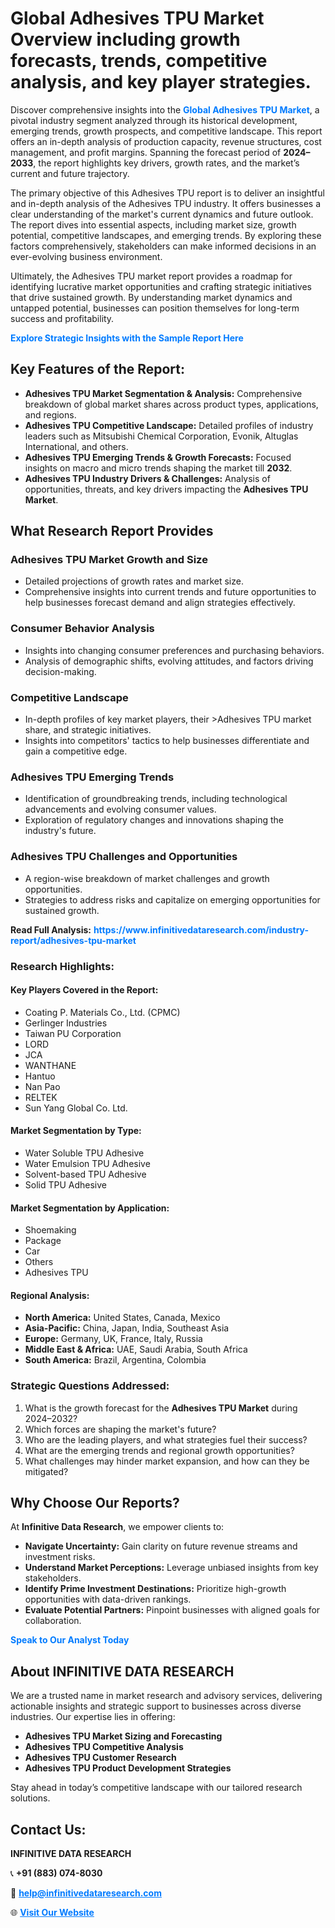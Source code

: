 <h1>Global Adhesives TPU Market Overview including growth forecasts, trends, competitive analysis, and key player strategies.</h1>
<p>
Discover comprehensive insights into the 
<a href="https://www.infinitivedataresearch.com/industry-report/adhesives-tpu-market" rel="dofollow" style="color: #007BFF; text-decoration: none;"><strong>Global Adhesives TPU Market</strong></a>, a pivotal industry segment analyzed through its historical development, emerging trends, growth prospects, and competitive landscape. This report offers an in-depth analysis of production capacity, revenue structures, cost management, and profit margins. Spanning the forecast period of <strong>2024–2033</strong>, the report highlights key drivers, growth rates, and the market’s current and future trajectory.
</p>
<p>
The primary objective of this Adhesives TPU report is to deliver an insightful and in-depth analysis of the Adhesives TPU industry. It offers businesses a clear understanding of the market's current dynamics and future outlook. The report dives into essential aspects, including market size, growth potential, competitive landscapes, and emerging trends. By exploring these factors comprehensively, stakeholders can make informed decisions in an ever-evolving business environment.
</p>
<p>
Ultimately, the Adhesives TPU market report provides a roadmap for identifying lucrative market opportunities and crafting strategic initiatives that drive sustained growth. By understanding market dynamics and untapped potential, businesses can position themselves for long-term success and profitability.
</p>
<p>
<a href="https://www.infinitivedataresearch.com/request-sample/reportId=112324" style="color: #007BFF; text-decoration: none;"><strong>Explore Strategic Insights with the Sample Report Here</strong></a>
</p>

<h2>Key Features of the Report:</h2>
<ul>
<li><strong>Adhesives TPU Market Segmentation & Analysis:</strong> Comprehensive breakdown of global market shares across product types, applications, and regions.</li>
<li><strong>Adhesives TPU Competitive Landscape:</strong> Detailed profiles of industry leaders such as Mitsubishi Chemical Corporation, Evonik, Altuglas International, and others.</li>
<li><strong>Adhesives TPU Emerging Trends & Growth Forecasts:</strong> Focused insights on macro and micro trends shaping the market till <strong>2032</strong>.</li>
<li><strong>Adhesives TPU Industry Drivers & Challenges:</strong> Analysis of opportunities, threats, and key drivers impacting the <strong>Adhesives TPU Market</strong>.</li>
</ul>

<h2>What Research Report Provides</h2>
<h3>Adhesives TPU Market Growth and Size</h3>
<ul>
<li>Detailed projections of growth rates and market size.</li>
<li>Comprehensive insights into current trends and future opportunities to help businesses forecast demand and align strategies effectively.</li>
</ul>

<h3>Consumer Behavior Analysis</h3>
<ul>
<li>Insights into changing consumer preferences and purchasing behaviors.</li>
<li>Analysis of demographic shifts, evolving attitudes, and factors driving decision-making.</li>
</ul>

<h3>Competitive Landscape</h3>
<ul>
<li>In-depth profiles of key market players, their >Adhesives TPU market share, and strategic initiatives.</li>
<li>Insights into competitors' tactics to help businesses differentiate and gain a competitive edge.</li>
</ul>

<h3>Adhesives TPU Emerging Trends</h3>
<ul>
<li>Identification of groundbreaking trends, including technological advancements and evolving consumer values.</li>
<li>Exploration of regulatory changes and innovations shaping the industry's future.</li>
</ul>

<h3>Adhesives TPU Challenges and Opportunities</h3>
<ul>
<li>A region-wise breakdown of market challenges and growth opportunities.</li>
<li>Strategies to address risks and capitalize on emerging opportunities for sustained growth.</li>
</ul>
<p><strong>Read Full Analysis:</strong> <a href="https://www.infinitivedataresearch.com/industry-report/adhesives-tpu-market" rel="dofollow" style="color: #007BFF; text-decoration: none;"><strong>https://www.infinitivedataresearch.com/industry-report/adhesives-tpu-market</strong></a></p>
<h3>Research Highlights:</h3>
<h4>Key Players Covered in the Report:</h4>
<ul><li>Coating P. Materials Co., Ltd. (CPMC)</li><li>Gerlinger Industries</li><li>Taiwan PU Corporation</li><li>LORD</li><li>JCA</li><li>WANTHANE</li><li>Hantuo</li><li>Nan Pao</li><li>RELTEK</li><li>Sun Yang Global Co. Ltd.</li></ul>
<h4>Market Segmentation by Type:</h4>
<ul><li>Water Soluble TPU Adhesive</li><li>Water Emulsion TPU Adhesive</li><li>Solvent-based TPU Adhesive</li><li>Solid TPU Adhesive</li></ul>
<h4>Market Segmentation by Application:</h4>
<ul><li>Shoemaking</li><li>Package</li><li>Car</li><li>Others</li><li>Adhesives TPU</li></ul>

<h4>Regional Analysis:</h4>
<ul>
<li><strong>North America:</strong> United States, Canada, Mexico</li>
<li><strong>Asia-Pacific:</strong> China, Japan, India, Southeast Asia</li>
<li><strong>Europe:</strong> Germany, UK, France, Italy, Russia</li>
<li><strong>Middle East & Africa:</strong> UAE, Saudi Arabia, South Africa</li>
<li><strong>South America:</strong> Brazil, Argentina, Colombia</li>
</ul>

<h3>Strategic Questions Addressed:</h3>
<ol>
<li>What is the growth forecast for the <strong>Adhesives TPU Market</strong> during 2024–2032?</li>
<li>Which forces are shaping the market's future?</li>
<li>Who are the leading players, and what strategies fuel their success?</li>
<li>What are the emerging trends and regional growth opportunities?</li>
<li>What challenges may hinder market expansion, and how can they be mitigated?</li>
</ol>

<h2>Why Choose Our Reports?</h2>
<p>At <strong>Infinitive Data Research</strong>, we empower clients to:</p>
<ul>
<li><strong>Navigate Uncertainty:</strong> Gain clarity on future revenue streams and investment risks.</li>
<li><strong>Understand Market Perceptions:</strong> Leverage unbiased insights from key stakeholders.</li>
<li><strong>Identify Prime Investment Destinations:</strong> Prioritize high-growth opportunities with data-driven rankings.</li>
<li><strong>Evaluate Potential Partners:</strong> Pinpoint businesses with aligned goals for collaboration.</li>
</ul>
<p><a href="https://www.infinitivedataresearch.com/industry-report/adhesives-tpu-market" rel="dofollow" style="color: #007BFF; text-decoration: none;"><strong>Speak to Our Analyst Today</strong></a></p>

<h2>About INFINITIVE DATA RESEARCH</h2>
<p>We are a trusted name in market research and advisory services, delivering actionable insights and strategic support to businesses across diverse industries. Our expertise lies in offering:</p>
<ul>
<li><strong>Adhesives TPU Market Sizing and Forecasting</strong></li>
<li><strong>Adhesives TPU Competitive Analysis</strong></li>
<li><strong>Adhesives TPU Customer Research</strong></li>
<li><strong>Adhesives TPU Product Development Strategies</strong></li>
</ul>
<p>Stay ahead in today’s competitive landscape with our tailored research solutions.</p>

<h2>Contact Us:</h2>
<p><strong>INFINITIVE DATA RESEARCH</strong></p>
<p>📞 <strong>+91 (883) 074-8030</strong></p>
<p>📧 <strong><a href="mailto:help@infinitivedataresearch.com" style="color: #007BFF;">help@infinitivedataresearch.com</a></strong></p>
<p>🌐 <strong><a href="https://www.infinitivedataresearch.com" rel="dofollow" style="color: #007BFF;">Visit Our Website</a></strong></p>